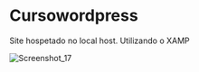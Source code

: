 # Cursowordpress
Site hospetado no local host. Utilizando o XAMP

![Screenshot_17](https://github.com/user-attachments/assets/5b1c1701-fc5a-41b6-a7c3-169fca480fe5)
